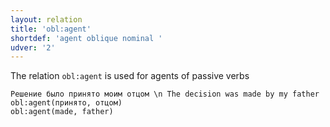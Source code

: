 ```yaml
---
layout: relation
title: 'obl:agent'
shortdef: 'agent oblique nominal '
udver: '2'
---
```



The relation `obl:agent` is used for agents of passive verbs

~~~ sdparse
Решение было принято моим отцом \n The decision was made by my father 
obl:agent(принято, отцом)
obl:agent(made, father)
~~~
<!-- Interlanguage links updated Po lis 14 15:35:38 CET 2022 -->
